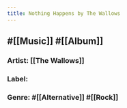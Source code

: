 ```yaml
---
title: Nothing Happens by The Wallows
---
```


## #[[Music]] #[[Album]]
### Artist: [[The Wallows]]

### Label:

### Genre: #[[Alternative]] #[[Rock]]
